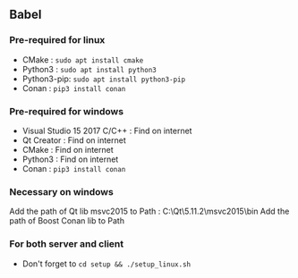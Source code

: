 ## Babel
### Pre-required for linux
 * CMake : `sudo apt install cmake`
 * Python3 : `sudo apt install python3`
 * Python3-pip: `sudo apt install python3-pip`
 * Conan : `pip3 install conan`

### Pre-required for windows
 * Visual Studio 15 2017 C/C++ : Find on internet
 * Qt Creator : Find on internet
 * CMake : Find on internet
 * Python3 : Find on internet
 * Conan : `pip3 install conan`

### Necessary on windows
Add the path of Qt lib msvc2015 to Path : C:\Qt\5.11.2\msvc2015\bin
Add the path of Boost Conan lib to Path

### For both server and client
 * Don't forget to `cd setup && ./setup_linux.sh`